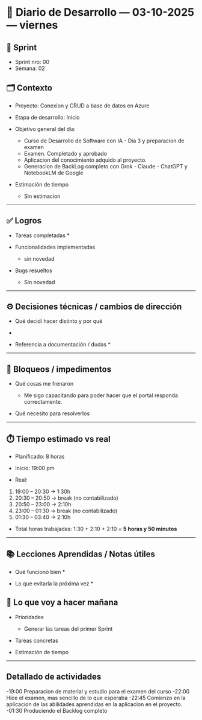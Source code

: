 # 📓 Diario de Desarrollo — 03-10-2025 — viernes
## 🏃 Sprint
- Sprint nro: 00
- Semana: 02

## 🗂️ Contexto
- Proyecto: Conexion y CRUD a base de datos en Azure 
- Etapa de desarrollo: Inicio
- Objetivo general del día: 
  * Curso de Desarrollo de Software con IA - Dia 3 y preparacion de examen
  * Examen. Completado y aprobado
  * Aplicacion del conocimiento adquido al proyecto. 
  * Generacion de BackLog completo con Grok - Claude - ChatGPT y NotebookLM de Google


- Estimación de tiempo
  * Sin estimacion

---

## ✅ Logros
- Tareas completadas 
  * 

- Funcionalidades implementadas
  * sin novedad

- Bugs resueltos
  * Sin novedad

---

## ⚙️ Decisiones técnicas / cambios de dirección
- Qué decidí hacer distinto y por qué
 * 

- Referencia a documentación / dudas
  * 

---

## 🚧 Bloqueos / impedimentos
- Qué cosas me frenaron
  * Me sigo capacitando para poder hacer que el portal responda correctamente.

- Qué necesito para resolverlos

---

## ⏱️ Tiempo estimado vs real

 - Planificado: 8 horas

 - Inicio: 19:00 pm

 - Real:

  1. 19:00 – 20:30 → 1:30h
  2. 20:30 – 20:50 → break (no contabilizado)
  3. 20:50 – 23:00 → 2:10h
  4. 23:00 – 01:30 → break (no contabilizado)
  5. 01:30 – 03:40 → 2:10h


 - Total horas trabajadas: 1:30 + 2:10 + 2:10 = **5 horas y 50 minutos**

 ---

## 📚 Lecciones Aprendidas / Notas útiles
- Qué funcionó bien
  * 

- Lo que evitaría la próxima vez
  * 

## 🔮 Lo que voy a hacer mañana
- Prioridades
  * Generar las tareas del primer Sprint

- Tareas concretas

- Estimación de tiempo

---

## Detallado de actividades

-19:00 Preparacion de material y estudio para el examen del curso
-22:00 Hice el examen, mas sencillo de lo que esperaba
-22:45 Comienzo en la aplicacion de las abilidades aprendidas en la aplicacion en el proyecto.
-01:30 Produciendo el Backlog completo
